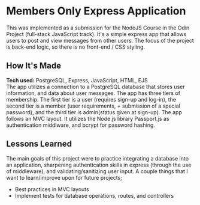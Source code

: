 # Members Only Express Application
This was implemented as a submission for the NodeJS Course in the Odin Project
(full-stack JavaScript track). It's a simple express app that allows users to
post and view messages from other users. The focus of the project is back-end
logic, so there is no front-end / CSS styling.

## How It's Made
**Tech used:** PostgreSQL, Express, JavaScript, HTML, EJS\
The app utilizes a connection to a PostgreSQL database that stores user 
information, and data about user messages. The app has three tiers of 
membership. The first tier is a user (requires sign-up and log-in), the second
tier is a member (user requirements, + submission of a special password), and 
the third tier is admin(status given at sign-up). The app follows an MVC layout.
It utilizes the Node.js library Passport.js as authentication middlware, and
bcrypt for password hashing. 

## Lessons Learned
The main goals of this project were to practice integrating a database into an
application, sharpening authentication skills in express 
(through the use of middleware), and validating/sanitizing user input.
A couple things that I want to learn/improve upon for future projects;
* Best practices in MVC layouts
* Implement tests for database operations, routes, and controllers



